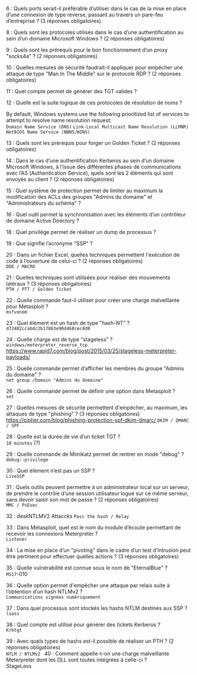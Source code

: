 6 : Quels ports serait-il préférable d’utiliser dans le cas de la mise en place d’une connexion de type reverse, passant au travers un pare-feu d’entreprise ? (3 réponses obligatoires). 

8 : Quels sont les protocoles utilisés dans le cas d’une authentification au sein d’un domaine Microsoft Windows ? (2 réponses obligatoires)  

9 : Quels sont les prérequis pour le bon fonctionnement d’un proxy "socks4a" ? (2 réponses obligatoires). 

10 : Quelles mesures de sécurité faudrait-il appliquer pour empêcher une attaque de type "Man In The Middle" sur le protocole RDP ? (2 réponses obligatoires)  

11 : Quel compte permet de générer des TGT valides ?  

12 : Quelle est la suite logique de ces protocoles de résolution de noms ?  

By default, Windows systems use the following prioritized list of services to attempt to resolve name resolution request:  
`Domain Name Service (DNS)`
`Link-Local Multicast Name Resolution (LLMNR)`
`NetBIOS Name Service (NBNS/WINS)`

13 : Quels sont les prérequis pour forger un Golden Ticket ? (2 réponses obligatoires)  


14 : Dans le cas d’une authentification Kerberos au sein d’un domaine Microsoft Windows, à l’issue des différentes phases de communications avec l’AS (Authentication Service), quels sont les 2 éléments qui sont envoyés au client ? (2 réponses obligatoires) 

15 : Quel système de protection permet de limiter au maximum la modification des ACLs des groupes "Admins du domaine" et "Administrateurs du schéma" ?  

16 : Quel outil permet la synchronisation avec les éléments d’un contrôleur de domaine Active Directory ?  

18 : Quel privilège permet de réaliser un dump de processus ?  

19 : Que signifie l’acronyme "SSP" ?  

20 : Dans un fichier Excel, quelles techniques permettent l'exécution de code à l’ouverture de celui-ci ? (2 réponses obligatoires)  
`DDE / MACRO`

21 : Quelles techniques sont utilisées pour réaliser des mouvements latéraux ? (3 réponses obligatoires)  
`PTH / PTT / Golden Ticket`

22 : Quelle commande faut-il utiliser pour créer une charge malveillante pour Metasploit ?  
`msfvenom`

23 : Quel élément est un hash de type "hash-NT" ?  
`d72482ccabdc2b17863e90d468cec4d0`

24 : Quelle charge est de type "stageless" ?  
`windows/meterpreter_reverse_tcp`
https://www.rapid7.com/blog/post/2015/03/25/stageless-meterpreter-payloads/

25 : Quelle commande permet d’afficher les membres du groupe "Admins du domaine" ?  
`net group /Domain "Admins du domaine"`


26 : Quelle commande permet de définir une option dans Metasploit ?  
`set`

27 : Quelles mesures de sécurité permettent d'empêcher, au maximum, les attaques de type "phishing" ? (3 réponses obligatoires)  
https://cipher.com/blog/phishing-protection-spf-dkim-dmarc/
`DKIM / DMARC / SPF`


28 : Quelle est la durée de vie d’un ticket TGT ?  
`10 minutes` (?)

29 : Quelle commande de Mimikatz permet de rentrer en mode "debug" ?  
`debug::privilege`

30 : Quel élément n’est pas un SSP ?  
`LiveSSP`

31 : Quels outils peuvent permettre à un administrateur local sur un serveur, de prendre le contrôle d’une session utilisateur logué sur ce même serveur, sans devoir saisir son mot de passe ? (2 réponses obligatoires)  
`MMC / PsExec`

32 :  deskNTLMV2 Attaccks
`Pass the hash / Relay`

33 : Dans Metasploit, quel est le nom du module d’écoute permettant de recevoir les connexions Meterpreter ?  
`Listener`

34 : La mise en place d’un "pivoting" dans le cadre d’un test d’intrusion peut être pertinent pour effectuer quelles actions ? (3 réponses obligatoires)

35 : Quelle vulnérabilité est connue sous le nom de "EternalBlue" ?  
`MS17`-010

36 : Quelle option permet d'empêcher une attaque par relais suite à l’obtention d’un hash NTLMv2 ?  
`Communications signées numériquement`

37 : Dans quel processus sont stockés les hashs NTLM destinés aux SSP ?  
`lsass`

38 : Quel compte est utilisé pour générer des tickets Kerberos ?  
`Krbtgt`

39 : Avec quels types de hashs est-il possible de réaliser un PTH ? (2 réponses obligatoires)  
`NTLM / NTLMv2
`
40 : Comment appelle-t-on une charge malveillante Meterpreter dont les DLL sont toutes intégrées à celle-ci ?  
StageLess
